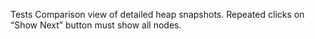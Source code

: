 Tests Comparison view of detailed heap snapshots. Repeated clicks on “Show Next” button must show all nodes.
